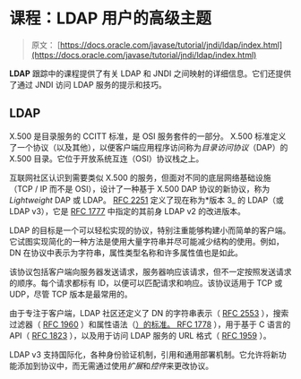 # 课程：LDAP 用户的高级主题

> 原文： [https://docs.oracle.com/javase/tutorial/jndi/ldap/index.html](https://docs.oracle.com/javase/tutorial/jndi/ldap/index.html)

**LDAP** 跟踪中的课程提供了有关 LDAP 和 JNDI 之间映射的详细信息。它们还提供了通过 JNDI 访问 LDAP 服务的提示和技巧。

## LDAP

X.500 是目录服务的 CCITT 标准，是 OSI 服务套件的一部分。 X.500 标准定义了一个协议（以及其他），以便客户端应用程序访问称为*目录访问协议*（DAP）的 X.500 目录。它位于开放系统互连（OSI）协议栈之上。

互联网社区认识到需要类似 X.500 的服务，但面对不同的底层网络基础设施（TCP / IP 而不是 OSI），设计了一种基于 X.500 DAP 协议的新协议，称为 _Lightweight_ DAP 或 LDAP。 [RFC 2251](http://www.ietf.org/rfc/rfc2251.txt) 定义了现在称为*版本 3_ 的 LDAP（或 LDAP v3），它是 [RFC 1777](http://www.ietf.org/rfc/rfc1777.txt) 中指定的其前身 LDAP v2 的改进版本。

LDAP 的目标是一个可以轻松实现的协议，特别注重能够构建小而简单的客户端。它试图实现简化的一种方法是使用大量字符串并尽可能减少结构的使用。例如，DN 在协议中表示为字符串，属性类型名称和许多属性值也是如此。

该协议包括客户端向服务器发送请求，服务器响应该请求，但不一定按照发送请求的顺序。每个请求都标有 ID，以便可以匹配请求和响应。该协议适用于 TCP 或 UDP，尽管 TCP 版本是最常用的。

由于专注于客户端，LDAP 社区还定义了 DN 的字符串表示（ [RFC 2553](http://www.ietf.org/rfc/rfc2553.txt) ），搜索过滤器（ [RFC 1960](http://www.ietf.org/rfc/rfc1960.txt) ）和属性语法（[）的标准。 RFC 1778](http://www.ietf.org/rfc/rfc1778.txt) ），用于基于 C 语言的 API（ [RFC 1823](http://www.ietf.org/rfc/rfc1823.txt) ），以及用于访问 LDAP 服务的 URL 格式（ [RFC 1959](http://www.ietf.org/rfc/rfc1959.txt) ）。

LDAP v3 支持国际化，各种身份验证机制，引用和通用部署机制。它允许将新功能添加到协议中，而无需通过使用*扩展*和*控件*来更改协议。